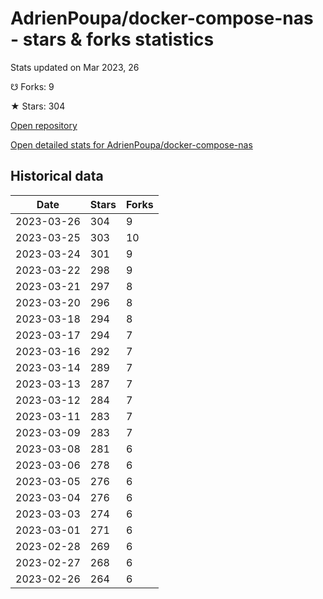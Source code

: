 # AdrienPoupa/docker-compose-nas - stars & forks statistics

Stats updated on Mar 2023, 26

☋ Forks: 9

★ Stars: 304

[Open repository](https://github.com/AdrienPoupa/docker-compose-nas)

[Open detailed stats for AdrienPoupa/docker-compose-nas](https://reviewgithub.com/rep/AdrienPoupa/docker-compose-nas)

## Historical data
| Date | Stars | Forks |
|------|-------|-------|
| 2023-03-26 | 304 | 9 | 
| 2023-03-25 | 303 | 10 | 
| 2023-03-24 | 301 | 9 | 
| 2023-03-22 | 298 | 9 | 
| 2023-03-21 | 297 | 8 | 
| 2023-03-20 | 296 | 8 | 
| 2023-03-18 | 294 | 8 | 
| 2023-03-17 | 294 | 7 | 
| 2023-03-16 | 292 | 7 | 
| 2023-03-14 | 289 | 7 | 
| 2023-03-13 | 287 | 7 | 
| 2023-03-12 | 284 | 7 | 
| 2023-03-11 | 283 | 7 | 
| 2023-03-09 | 283 | 7 | 
| 2023-03-08 | 281 | 6 | 
| 2023-03-06 | 278 | 6 | 
| 2023-03-05 | 276 | 6 | 
| 2023-03-04 | 276 | 6 | 
| 2023-03-03 | 274 | 6 | 
| 2023-03-01 | 271 | 6 | 
| 2023-02-28 | 269 | 6 | 
| 2023-02-27 | 268 | 6 | 
| 2023-02-26 | 264 | 6 | 

